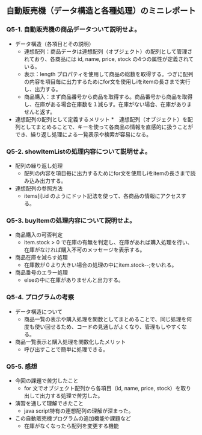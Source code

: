 ## 自動販売機（データ構造と各種処理）のミニレポート
### Q5-1. 自動販売機の商品データついて説明せよ。
* データ構造（各項目とその説明）
  * 連想配列：商品データは連想配列（オブジェクト）の配列として管理されており、各商品には id, name, price, stock の4つの属性が定義されている。
  * 表示：length プロパティを使用して商品の総数を取得する。つぎに配列の内容を項目毎に出力するためにfor文を使用しiをitemの長さまで実行し、出力する。
  * 商品購入：まず商品番号から商品を取得する。商品番号から商品を取得し、在庫がある場合在庫数を１減らす。在庫がない場合、在庫がありませんと返す。
* 連想配列の配列として定義するメリット
  *　連想配列（オブジェクト）を配列としてまとめることで、キーを使って各商品の情報を直感的に扱うことができ、繰り返し処理による一覧表示や検索が容易になる。
### Q5-2. showItemListの処理内容について説明せよ。
* 配列の繰り返し処理
  * 配列の内容を項目毎に出力するためにfor文を使用しiをitemの長さまで読み込み出力する。 
* 連想配列の参照方法
  * items[i].id のようにドット記法を使って、各商品の情報にアクセスする。
### Q5-3. buyItemの処理内容について説明せよ。
* 商品購入の可否判定
  * item.stock > 0 で在庫の有無を判定し、在庫があれば購入処理を行い、在庫がなければ購入不可のメッセージを表示する。
* 商品在庫を減らす処理
  * 在庫数が０より大きい場合の処理の中にitem.stock--;をいれる。 
* 商品番号のエラー処理
  * elseの中に在庫がありませんと出力する。 
### Q5-4. プログラムの考察
* データ構造について
  * 商品一覧の表示や購入処理を関数としてまとめることで、同じ処理を何度も使い回せるため、コードの見通しがよくなり、管理もしやすくなる。
* 商品一覧表示と購入処理を関数化したメリット
  * 呼び出すことで簡単に処理できる。 
### Q5-5. 感想
* 今回の課題で苦労したこと
  * for 文でオブジェクト配列から各項目（id, name, price, stock）を取り出して出力する処理で苦労した。
* 演習を通して理解できたこと
  * java script特有の連想配列の理解が深まった。 
* この自動販売機プログラムの追加機能や課題など
  * 在庫がなくなったら配列を変更する機能 
